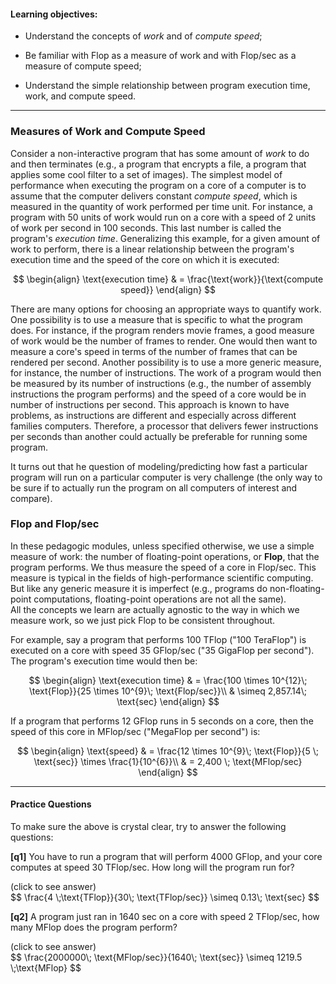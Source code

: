 
#### Learning objectives:

  - Understand the concepts of *work* and of *compute speed*;

  - Be familiar with Flop as a measure of work and with Flop/sec
    as a measure of compute speed;

  - Understand the simple relationship between program execution time, 
    work, and compute speed.

---


### Measures of Work and Compute Speed

Consider a non-interactive program that has some amount of *work* to do and
then terminates (e.g., a program that encrypts a file, a program that
applies some cool filter to a set of images). The simplest model of
performance when executing the program on a core of a computer is to assume that the
computer delivers constant *compute speed*, which is measured in the quantity of
work performed per time unit. For instance, a program with 50 units of work would
run on a core with a speed of 2 units of work per second in 100 seconds.
 This last number is called the program's
*execution time*. Generalizing this example, for a given amount of work to
perform, there is a linear relationship between the program's execution
time and the speed of the core on which it is executed:

$$
\begin{align}
\text{execution time} & = \frac{\text{work}}{\text{compute speed}}
\end{align}     
$$

There are many options for choosing an appropriate ways to quantify work.
One possibility is to use a measure that is specific to what the program
does. For instance, if the program renders movie frames, a good measure of
work would be the number of frames to render.  One would then want to measure a
core's speed in terms of the number of frames that can be rendered per second. 
Another possibility is to use a more generic measure, for instance, the
number of instructions.  The work of a program would then be measured by
its number of instructions (e.g., the number of assembly instructions the
program performs) and the speed of a core would be in number of
instructions per second. This approach is known to have problems, as
instructions are different and especially across different families
computers. Therefore, a processor that delivers fewer instructions per
seconds than another could actually be preferable for running some program.

It turns out that he question of modeling/predicting how fast a particular
program will run on a particular computer is very challenge (the only way
to be sure if to actually run the program on all computers of interest and
compare). 


### Flop and Flop/sec

In these pedagogic modules, unless specified otherwise, we use a simple
measure of work: the number of floating-point operations, or **Flop**, that
the program performs.  We thus measure the speed of a core in Flop/sec.
This measure is typical in the fields of high-performance scientific computing.
But like any generic
measure it is imperfect (e.g., programs do non-floating-point computations,
floating-point operations are not all the same).  
All the concepts we learn are actually agnostic to the way in which we measure work,
so we just pick Flop to be consistent throughout. 


For example, say a program that performs 100 TFlop ("100 TeraFlop") is executed 
on a core with speed 35 GFlop/sec ("35 GigaFlop per second"). The
program's execution time would then be:

$$
\begin{align}
 \text{execution time} & = \frac{100 \times 10^{12}\; \text{Flop}}{25 \times 10^{9}\; \text{Flop/sec}}\\
   & \simeq 2,857.14\; \text{sec}
\end{align}
$$  

If a program that performs 12 GFlop runs in 5 seconds on a core, then the speed of this core in MFlop/sec ("MegaFlop per second") is:

$$
\begin{align}
 \text{speed} & = \frac{12 \times 10^{9}\; \text{Flop}}{5 \; \text{sec}} \times \frac{1}{10^{6}}\\
       & = 2,400 \; \text{MFlop/sec}
\end{align}
$$  


---

#### Practice Questions

To make sure the above is crystal clear, try to answer the following questions:

**[q1]** You have to run a program that will perform 4000 GFlop, and your
core computes at speed 30 TFlop/sec. How long will the program run for?

<div class="ui accordion fluid">
  <div class="title">
    <i class="dropdown icon"></i>
    (click to see answer)
  </div>
  <div markdown="1" class="ui segment content">
   $$ \frac{4 \;\text{TFlop}}{30\; \text{TFlop/sec}} \simeq 0.13\; \text{sec}   $$
  </div>
</div>

<p> </p>

**[q2]** A program just ran in 1640 sec on a core with speed 2 TFlop/sec, 
how many MFlop does the program perform?
<div class="ui accordion fluid">
  <div class=" title">
    <i class="dropdown icon"></i>
    (click to see answer)
  </div>
  <div markdown="1" class="ui segment content">
   $$ \frac{2000000\; \text{MFlop/sec}}{1640\; \text{sec}} \simeq 1219.5 \;\text{MFlop} $$
  </div>
</div>


